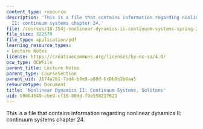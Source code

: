 ```yaml
---
content_type: resource
description: 'This is a file that contains information regarding nonlinear dynamics
  II: continuum systems chapter 24.'
file: /courses/18-354j-nonlinear-dynamics-ii-continuum-systems-spring-2015/90684549cbe9cf1080ddf9e558217623_MIT18_354JS15_Ch24.pdf
file_size: 322579
file_type: application/pdf
learning_resource_types:
- Lecture Notes
license: https://creativecommons.org/licenses/by-nc-sa/4.0/
ocw_type: OCWFile
parent_title: Lecture Notes
parent_type: CourseSection
parent_uid: 3174a261-7ad4-b8e9-a80d-6c0b8b3b0aa5
resourcetype: Document
title: 'Nonlinear Dynamics II: Continuum Systems, Solitons'
uid: 90684549-cbe9-cf10-80dd-f9e558217623
---
```

This is a file that contains information regarding nonlinear dynamics II: continuum systems chapter 24.
